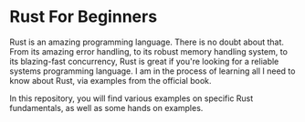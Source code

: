 # Rust For Beginners

Rust is an amazing programming language. There is no doubt about that. From its amazing error handling, to its robust memory handling system, to its blazing-fast concurrency, Rust is great if you're looking for a reliable systems programming language. I am in the process of learning all I need to know about Rust, via examples from the official book.

In this repository, you will find various examples on specific Rust fundamentals, as well as some hands on examples.
